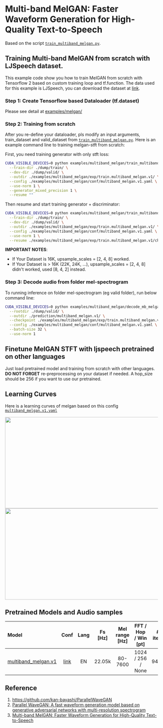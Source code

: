 # Multi-band MelGAN: Faster Waveform Generation for High-Quality Text-to-Speech
Based on the script [`train_multiband_melgan.py`](https://github.com/dathudeptrai/TensorflowTTS/tree/master/examples/multiband_melgan/train_multiband_melgan.py).

## Training Multi-band MelGAN from scratch with LJSpeech dataset.
This example code show you how to train MelGAN from scratch with Tensorflow 2 based on custom training loop and tf.function. The data used for this example is LJSpeech, you can download the dataset at  [link](https://keithito.com/LJ-Speech-Dataset/).

### Step 1: Create Tensorflow based Dataloader (tf.dataset)
Please see detail at [examples/melgan/](https://github.com/dathudeptrai/TensorflowTTS/tree/master/examples/melgan#step-1-create-tensorflow-based-dataloader-tfdataset)

### Step 2: Training from scratch
After you re-define your dataloader, pls modify an input arguments, train_dataset and valid_dataset from [`train_multiband_melgan.py`](https://github.com/dathudeptrai/TensorflowTTS/tree/master/examples/multiband_melgan/train_multiband_melgan.py). Here is an example command line to training melgan-stft from scratch:

First, you need training generator with only stft loss: 

```bash
CUDA_VISIBLE_DEVICES=0 python examples/multiband_melgan/train_multiband_melgan.py \
  --train-dir ./dump/train/ \
  --dev-dir ./dump/valid/ \
  --outdir ./examples/multiband_melgan/exp/train.multiband_melgan.v1/ \
  --config ./examples/multiband_melgan/conf/multiband_melgan.v1.yaml \
  --use-norm 1 \
  --generator_mixed_precision 1 \
  --resume ""
```

Then resume and start training generator + discriminator:

```bash
CUDA_VISIBLE_DEVICES=0 python examples/multiband_melgan/train_multiband_melgan.py \
  --train-dir ./dump/train/ \
  --dev-dir ./dump/valid/ \
  --outdir ./examples/multiband_melgan/exp/train.multiband_melgan.v1/ \
  --config ./examples/multiband_melgan/conf/multiband_melgan.v1.yaml \
  --use-norm 1 \
  --resume ./examples/multiband_melgan/exp/train.multiband_melgan.v1/checkpoints/ckpt-200000
```

**IMPORTANT NOTES**:

- If Your Dataset is 16K, upsample_scales = [2, 4, 8] worked.
- If Your Dataset is > 16K (22K, 24K, ...), upsample_scales = [2, 4, 8] didn't worked, used [8, 4, 2] instead.

### Step 3: Decode audio from folder mel-spectrogram
To running inference on folder mel-spectrogram (eg valid folder), run below command line:

```bash
CUDA_VISIBLE_DEVICES=0 python examples/multiband_melgan/decode_mb_melgan.py \
  --rootdir ./dump/valid/ \
  --outdir ./prediction/multiband_melgan.v1/ \
  --checkpoint ./examples/multiband_melgan/exp/train.multiband_melgan.v1/checkpoints/generator-940000.h5 \
  --config ./examples/multiband_melgan/conf/multiband_melgan.v1.yaml \
  --batch-size 32 \
  --use-norm 1
```

## Finetune MelGAN STFT with ljspeech pretrained on other languages
Just load pretrained model and training from scratch with other languages. **DO NOT FORGET** re-preprocessing on your dataset if needed. A hop_size should be 256 if you want to use our pretrained.

## Learning Curves
Here is a learning curves of melgan based on this config [`multiband_melgan.v1.yaml`](https://github.com/dathudeptrai/TensorflowTTS/tree/master/examples/multiband_melgan/conf/multiband_melgan.v1.yaml)

<img src="fig/eval.png" height="300" width="850">

<img src="fig/train.png" height="300" width="850">

## Pretrained Models and Audio samples
| Model                                                                                                          | Conf                                                                                                                        | Lang  | Fs [Hz] | Mel range [Hz] | FFT / Hop / Win [pt] | # iters |
| :------                                                                                                        | :---:                                                                                                                       | :---: | :----:  | :--------:     | :---------------:    | :-----: |
| [multiband_melgan.v1](https://drive.google.com/drive/folders/1Hg82YnPbX6dfF7DxVs4c96RBaiFbh-cT?usp=sharing)             | [link](https://github.com/dathudeptrai/TensorflowTTS/tree/master/examples/multiband_melgan/conf/multiband_melgan.v1.yaml)          | EN    | 22.05k  | 80-7600        | 1024 / 256 / None    | 940K    |

## Reference

1. https://github.com/kan-bayashi/ParallelWaveGAN
2. [Parallel WaveGAN: A fast waveform generation model based on generative adversarial networks with multi-resolution spectrogram](https://arxiv.org/abs/1910.11480)
3. [Multi-band MelGAN: Faster Waveform Generation for High-Quality Text-to-Speech](https://arxiv.org/abs/2005.05106)